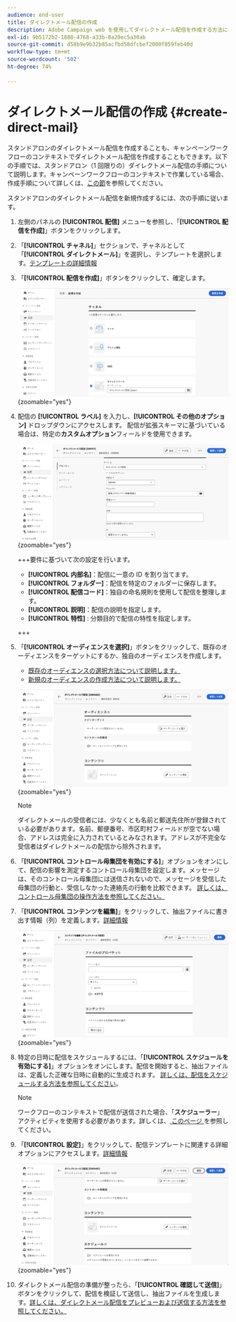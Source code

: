 ```yaml
---
audience: end-user
title: ダイレクトメール配信の作成
description: Adobe Campaign web を使用してダイレクトメール配信を作成する方法について説明します。
exl-id: 9b5172b2-1880-4768-a33b-8a20ec5a30ab
source-git-commit: d58b9e9b32b85acfbd58dfcbef2000f859feb40d
workflow-type: tm+mt
source-wordcount: '502'
ht-degree: 74%

---
```


# ダイレクトメール配信の作成 {#create-direct-mail}

スタンドアロンのダイレクトメール配信を作成することも、キャンペーンワークフローのコンテキストでダイレクトメール配信を作成することもできます。以下の手順では、スタンドアロン（1 回限りの）ダイレクトメール配信の手順について説明します。キャンペーンワークフローのコンテキストで作業している場合、作成手順について詳しくは、[この節](../workflows/activities/channels.md#create-a-delivery-in-a-campaign-workflow)を参照してください。

スタンドアロンのダイレクトメール配信を新規作成するには、次の手順に従います。

1. 左側のパネルの **[!UICONTROL 配信]** メニューを参照し、「**[!UICONTROL 配信を作成]**」ボタンをクリックします。

1. 「**[!UICONTROL チャネル]**」セクションで、チャネルとして「**[!UICONTROL ダイレクトメール]**」を選択し、テンプレートを選択します。[テンプレートの詳細情報](../msg/delivery-template.md)

1. 「**[!UICONTROL 配信を作成]**」ボタンをクリックして、確定します。

   ![ ダイレクトメール配信の作成を示すスクリーンショット ](assets/dm-create.png){zoomable="yes"}

1. 配信の **[!UICONTROL ラベル]** を入力し、**[!UICONTROL その他のオプション]** ドロップダウンにアクセスします。 配信が拡張スキーマに基づいている場合は、特定の&#x200B;**カスタムオプション**&#x200B;フィールドを使用できます。

   ![ ダイレクトメール配信のプロパティ設定を示すスクリーンショット ](assets/dm-properties.png){zoomable="yes"}

   +++要件に基づいて次の設定を行います。
   * **[!UICONTROL 内部名]**：配信に一意の ID を割り当てます。
   * **[!UICONTROL フォルダー]**：配信を特定のフォルダーに保存します。
   * **[!UICONTROL 配信コード]**：独自の命名規則を使用して配信を整理します。
   * **[!UICONTROL 説明]**：配信の説明を指定します。
   * **[!UICONTROL 特性]**  : 分類目的で配信の特性を指定します。

   +++

1. 「**[!UICONTROL オーディエンスを選択]**」ボタンをクリックして、既存のオーディエンスをターゲットにするか、独自のオーディエンスを作成します。

   * [既存のオーディエンスの選択方法について説明します。](../audience/add-audience.md)
   * [新規のオーディエンスの作成方法について説明します。](../audience/one-time-audience.md)

   ![ ダイレクトメール配信のオーディエンスの選択を示すスクリーンショット ](assets/dm-audience.png){zoomable="yes"}

   >[!NOTE]
   >
   >ダイレクトメールの受信者には、少なくとも名前と郵送先住所が登録されている必要があります。名前、郵便番号、市区町村フィールドが空でない場合、アドレスは完全に入力されているとみなされます。アドレスが不完全な受信者はダイレクトメールの配信から除外されます。

1. 「**[!UICONTROL コントロール母集団を有効にする]**」オプションをオンにして、配信の影響を測定するコントロール母集団を設定します。メッセージは、そのコントロール母集団には送信されないので、メッセージを受信した母集団の行動と、受信しなかった連絡先の行動を比較できます。 [詳しくは、コントロール母集団の操作方法を参照してください。](../audience/control-group.md)

1. 「**[!UICONTROL コンテンツを編集]**」をクリックして、抽出ファイルに書き出す情報（列）を定義します。[詳細情報](content-direct-mail.md)

   ![ ダイレクトメール配信用のコンテンツ編集を示すスクリーンショット ](assets/dm-content.png){zoomable="yes"}

1. 特定の日時に配信をスケジュールするには、「**[!UICONTROL スケジュールを有効にする]**」オプションをオンにします。配信を開始すると、抽出ファイルは、定義した正確な日時に自動的に生成されます。 [詳しくは、配信をスケジュールする方法を参照してください](../msg/gs-deliveries.md#gs-schedule)。

   >[!NOTE]
   >
   >ワークフローのコンテキストで配信が送信された場合、「**スケジューラー**」アクティビティを使用する必要があります。詳しくは、[ このページ ](../workflows/activities/scheduler.md) を参照してください。

1. 「**[!UICONTROL 設定]**」をクリックして、配信テンプレートに関連する詳細オプションにアクセスします。[詳細情報](../advanced-settings/delivery-settings.md)

   ![ ダイレクトメール配信の詳細設定を示したスクリーンショット ](assets/dm-settings.png){zoomable="yes"}

1. ダイレクトメール配信の準備が整ったら、「**[!UICONTROL 確認して送信]**」ボタンをクリックして、配信を検証して送信し、抽出ファイルを生成します。[詳しくは、ダイレクトメール配信をプレビューおよび送信する方法を参照してください。](send-direct-mail.md)